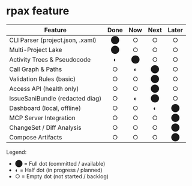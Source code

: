 # rpax feature


| Feature                          | Done  |  Now  | Next  | Later |
| -------------------------------- | :---: | :---: | :---: | :---: |
| CLI Parser (project.json, .xaml) |   ⬤   |   ○   |   ○   |   ○   |
| Multi-Project Lake               |   ⬤   |   ○   |   ○   |   ○   |
| Activity Trees & Pseudocode      |   ◐   |   ⬤   |   ○   |   ○   |
| Call Graph & Paths               |   ○   |   ◐   |   ⬤   |   ○   |
| Validation Rules (basic)         |   ○   |   ○   |   ⬤   |   ○   |
| Access API (health only)         |   ○   |   ○   |   ⬤   |   ○   |
| IssueSaniBundle (redacted diag)  |   ○   |   ◐   |   ⬤   |   ○   |
| Dashboard (local, offline)       |   ○   |   ○   |   ◐   |   ⬤   |
| MCP Server Integration           |   ○   |   ○   |   ○   |   ⬤   |
| ChangeSet / Diff Analysis        |   ○   |   ○   |   ○   |   ⬤   |
| Compose Artifacts                |   ○   |   ○   |   ○   |   ⬤   |

Legend:

* ⬤ = Full dot (committed / available)  
* ◐ = Half dot (in progress / planned)  
* ○ = Empty dot (not started / backlog)
